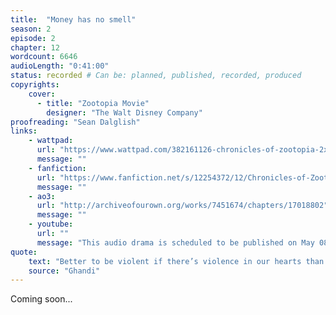 ```yaml
---
title:  "Money has no smell"
season: 2
episode: 2
chapter: 12
wordcount: 6646
audioLength: "0:41:00"
status: recorded # Can be: planned, published, recorded, produced
copyrights:
    cover:
      - title: "Zootopia Movie"
        designer: "The Walt Disney Company"
proofreading: "Sean Dalglish"
links:
    - wattpad:
      url: "https://www.wattpad.com/382161126-chronicles-of-zootopia-2x02-money-has-no-smell"
      message: ""
    - fanfiction:
      url: "https://www.fanfiction.net/s/12254372/12/Chronicles-of-Zootopia"
      message: ""
    - ao3:
      url: "http://archiveofourown.org/works/7451674/chapters/17018802"
      message: ""
    - youtube:
      url: ""
      message: "This audio drama is scheduled to be published on May 08, 2017!"
quote:
    text: "Better to be violent if there’s violence in our hearts than to put on the cloak of non-violence to cover impotence. [...] I object to violence because when it appears to do good the good is only temporary; the evil it does is permanent."
    source: "Ghandi"
---
```

Coming soon...